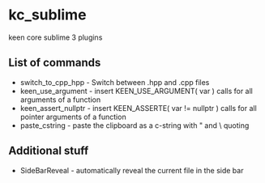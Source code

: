 # kc_sublime
keen core sublime 3 plugins

## List of commands

* switch_to_cpp_hpp - Switch between .hpp and .cpp files 
* keen_use_argument - insert KEEN_USE_ARGUMENT( var ) calls for all arguments of a function
* keen_assert_nullptr - insert KEEN_ASSERTE( var != nullptr ) calls for all pointer arguments of a function
* paste_cstring - paste the clipboard as a c-string with " and \ quoting

## Additional stuff

* SideBarReveal - automatically reveal the current file in the side bar
